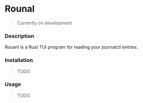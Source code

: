 # Rounal

> Currently on development


### Description

Rouanl is a Rust TUI program for reading your journalctl entries.


### Installation

> TODO


### Usage

> TODO
